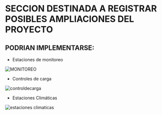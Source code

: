 # SECCION DESTINADA A REGISTRAR POSIBLES AMPLIACIONES DEL PROYECTO
## PODRIAN IMPLEMENTARSE:
- Estaciones de monitoreo

![MONITOREO](https://user-images.githubusercontent.com/106171748/196044070-3d7ba0f2-f55f-47c7-9ede-13977016604b.jpg)
- Controles de carga

![controldecarga](https://user-images.githubusercontent.com/106171748/196044102-93a19e73-9be4-4dea-8a41-ea29a3713fa9.jpg)
- Estaciones Climáticas

![estaciones climaticas](https://user-images.githubusercontent.com/106171748/196044235-b76d9319-afc7-4c3d-99e4-62d16e84aaac.jpg)





